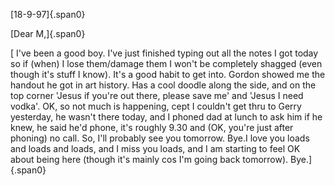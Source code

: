 ---
---

[18-9-97]{.span0}

[Dear M,]{.span0}

[ I\'ve been a good boy. I\'ve just finished typing out all the notes I
got today so if (when) I lose them/damage them I won\'t be completely
shagged (even though it\'s stuff I know). It\'s a good habit to get
into. Gordon showed me the handout he got in art history. Has a cool
doodle along the side, and on the top corner \'Jesus if you\'re out
there, please save me\' and \'Jesus I need vodka\'. OK, so not much is
happening, cept I couldn\'t get thru to Gerry yesterday, he wasn\'t
there today, and I phoned dad at lunch to ask him if he knew, he said
he\'d phone, it\'s roughly 9.30 and (OK, you\'re just after phoning) no
call. So, I\'ll probably see you tomorrow. Bye.I love you loads and
loads and loads, and I miss you loads, and I am starting to feel OK
about being here (though it\'s mainly cos I\'m going back tomorrow).
Bye.]{.span0}
